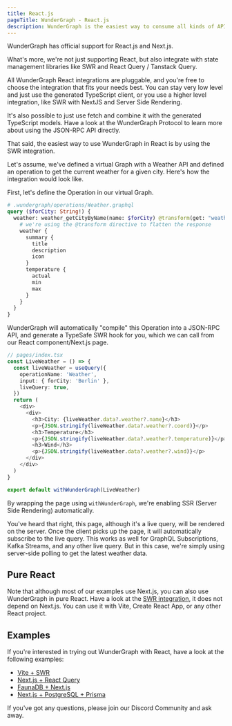 ```yaml
---
title: React.js
pageTitle: WunderGraph - React.js
description: WunderGraph is the easiest way to consume all kinds of APIs (GraphQL, REST, gRPC, Kafka, etc...) in React.js.
---
```


WunderGraph has official support for React.js and Next.js.

What's more, we're not just supporting React,
but also integrate with state management libraries like SWR and React Query / Tanstack Query.

All WunderGraph React integrations are pluggable,
and you're free to choose the integration that fits your needs best.
You can stay very low level and just use the generated TypeScript client,
or you use a higher level integration, like SWR with NextJS and Server Side Rendering.

It's also possible to just use fetch and combine it with the generated TypeScript models.
Have a look at the WunderGraph Protocol to learn more about using the JSON-RPC API directly.

That said, the easiest way to use WunderGraph in React is by using the SWR integration.

Let's assume, we've defined a virtual Graph with a Weather API and defined an operation to get the current weather for a given city.
Here's how the integration would look like.

First, let's define the Operation in our virtual Graph.

```graphql
# .wundergraph/operations/Weather.graphql
query ($forCity: String!) {
  weather: weather_getCityByName(name: $forCity) @transform(get: "weather") {
    # we're using the @transform directive to flatten the response
    weather {
      summary {
        title
        description
        icon
      }
      temperature {
        actual
        min
        max
      }
    }
  }
}
```

WunderGraph will automatically "compile" this Operation into a JSON-RPC API,
and generate a TypeSafe SWR hook for you,
which we can call from our React component/Next.js page.

```typescript jsx
// pages/index.tsx
const LiveWeather = () => {
  const liveWeather = useQuery({
    operationName: 'Weather',
    input: { forCity: 'Berlin' },
    liveQuery: true,
  })
  return (
    <div>
      <div>
        <h3>City: {liveWeather.data?.weather?.name}</h3>
        <p>{JSON.stringify(liveWeather.data?.weather?.coord)}</p>
        <h3>Temperature</h3>
        <p>{JSON.stringify(liveWeather.data?.weather?.temperature)}</p>
        <h3>Wind</h3>
        <p>{JSON.stringify(liveWeather.data?.weather?.wind)}</p>
      </div>
    </div>
  )
}

export default withWunderGraph(LiveWeather)
```

By wrapping the page using `withWunderGraph`,
we're enabling SSR (Server Side Rendering) automatically.

You've heard that right, this page, although it's a live query, will be rendered on the server.
Once the client picks up the page, it will automatically subscribe to the live query.
This works as well for GraphQL Subscriptions, Kafka Streams, and any other live query.
But in this case, we're simply using server-side polling to get the latest weather data.

## Pure React

Note that although most of our examples use Next.js,
you can also use WunderGraph in pure React.
Have a look at the [SWR integration](https://github.com/wundergraph/wundergraph/blob/main/packages/SWR/README.md),
it does not depend on Next.js.
You can use it with Vite, Create React App, or any other React project.

## Examples

If you're interested in trying out WunderGraph with React,
have a look at the following examples:

- [Vite + SWR](https://github.com/wundergraph/wundergraph/tree/main/examples/vite-swr)
- [Next.js + React Query](https://github.com/wundergraph/wundergraph/tree/main/examples/nextjs-react-query)
- [FaunaDB + Next.js](https://github.com/wundergraph/wundergraph/tree/main/examples/faunadb-nextjs)
- [Next.js + PostgreSQL + Prisma](https://github.com/wundergraph/wundergraph/tree/main/examples/nextjs-postgres-prisma)

If you've got any questions,
please join our Discord Community and ask away.
